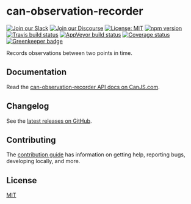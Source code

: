 # can-observation-recorder

[![Join our Slack](https://img.shields.io/badge/slack-join%20chat-611f69.svg)](https://www.bitovi.com/community/slack?utm_source=badge&utm_medium=badge&utm_campaign=pr-badge&utm_content=badge)
[![Join our Discourse](https://img.shields.io/discourse/https/forums.bitovi.com/posts.svg)](https://forums.bitovi.com/?utm_source=badge&utm_medium=badge&utm_campaign=pr-badge&utm_content=badge)
[![License: MIT](https://img.shields.io/badge/license-MIT-blue.svg)](https://github.com/canjs/can-observation-recorder/blob/master/LICENSE)
[![npm version](https://badge.fury.io/js/can-observation-recorder.svg)](https://www.npmjs.com/package/can-observation-recorder)
[![Travis build status](https://travis-ci.org/canjs/can-observation-recorder.svg?branch=master)](https://travis-ci.org/canjs/can-observation-recorder)
[![AppVeyor build status](https://ci.appveyor.com/api/projects/status/github/canjs/can-observation-recorder?branch=master&svg=true)](https://ci.appveyor.com/project/matthewp/can-observation-recorder)
[![Coverage status](https://coveralls.io/repos/github/canjs/can-observation-recorder/badge.svg?branch=master)](https://coveralls.io/github/canjs/can-observation-recorder?branch=master)
[![Greenkeeper badge](https://badges.greenkeeper.io/canjs/can-observation-recorder.svg)](https://greenkeeper.io/)

Records observations between two points in time.

## Documentation

Read the [can-observation-recorder API docs on CanJS.com](https://canjs.com/doc/can-observation-recorder.html).

## Changelog

See the [latest releases on GitHub](https://github.com/canjs/can-observation-recorder/releases).

## Contributing

The [contribution guide](https://github.com/canjs/can-observation-recorder/blob/master/CONTRIBUTING.md) has information on getting help, reporting bugs, developing locally, and more.

## License

[MIT](https://github.com/canjs/can-observation-recorder/blob/master/LICENSE)
